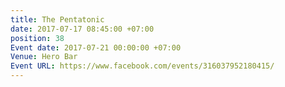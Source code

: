 ```yaml
---
title: The Pentatonic
date: 2017-07-17 08:45:00 +07:00
position: 38
Event date: 2017-07-21 00:00:00 +07:00
Venue: Hero Bar
Event URL: https://www.facebook.com/events/316037952180415/
---
```


